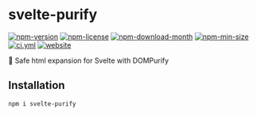 <!----- BEGIN GHOST DOCS HEADER ----->

# svelte-purify

[![npm-version](https://img.shields.io/npm/v/svelte-purify)](https://npmjs.com/package/svelte-purify) [![npm-license](https://img.shields.io/npm/l/svelte-purify)](https://npmjs.com/package/svelte-purify) [![npm-download-month](https://img.shields.io/npm/dm/svelte-purify)](https://npmjs.com/package/svelte-purify) [![npm-min-size](https://img.shields.io/bundlephobia/min/svelte-purify)](https://npmjs.com/package/svelte-purify) [![ci.yml](https://github.com/jill64/svelte-purify/actions/workflows/ci.yml/badge.svg)](https://github.com/jill64/svelte-purify/actions/workflows/ci.yml) [![website](https://img.shields.io/website?up_message=working&down_message=down&url=https%3A%2F%2Fsvelte-purify.vercel.app)](https://svelte-purify.vercel.app)

💎 Safe html expansion for Svelte with DOMPurify

## Installation

```sh
npm i svelte-purify
```

<!----- END GHOST DOCS HEADER ----->
